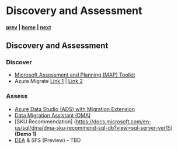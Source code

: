 # Discovery and Assessment

#### [prev](./choosewhichsql.md) | [home](./readme.md)  | [next](./remediation.md)

## Discovery and Assessment
### Discover
* [Microsoft Assessment and Planning (MAP) Toolkit](https://www.microsoft.com/en-us/download/details.aspx?id=7826&msclkid=8e7def7ecffe11ec8c3035a0624ed880)
* Azure Migrate [Link 1](https://docs.microsoft.com/en-us/azure/migrate/concepts-azure-sql-assessment-calculation) | [Link 2](https://docs.microsoft.com/en-us/azure/migrate/how-to-create-azure-sql-assessment#:~:text=%20Run%20an%20assessment%20as%20follows%3A%20%201,to%20which%20you%20want%20to%20migrate.%20See%20More.)

### Assess
  * [Azure Data Studio (ADS) with Migration Extension](https://docs.microsoft.com/en-us/sql/azure-data-studio/extensions/azure-sql-migration-extension)
  * [Data Migration Assistant (DMA)](https://docs.microsoft.com/en-us/sql/dma/)
  * [SKU Recommendation] (https://docs.microsoft.com/en-us/sql/dma/dma-sku-recommend-sql-db?view=sql-server-ver15) **(Demo 1)**
  * [DEA](https://docs.microsoft.com/en-us/sql/dea/database-experimentation-assistant-overview?view=sql-server-ver15) & SFS (Preview) - TBD